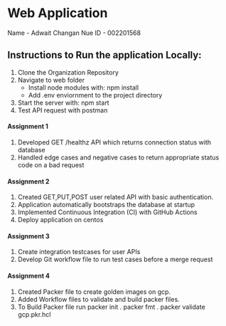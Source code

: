 # Web Application
Name - Adwait Changan
Nue ID - 002201568

## Instructions to Run the application Locally: 
1. Clone the Organization Repository
2. Navigate to web folder
    - Install node modules with: npm install
    - Add .env enviornment to the project directory
3. Start the server with: npm start
4. Test API request with postman

#### Assignment 1
1. Developed GET /healthz API which returns connection status with database
2. Handled edge cases and negative cases to return appropriate status code on a bad request

#### Assignment 2
1. Created GET,PUT,POST user related API with basic authentication.
2. Application automatically bootstraps the database at startup 
3. Implemented Continuous Integration (CI) with GitHub Actions
4. Deploy application on centos

#### Assignment 3
1. Create integration testcases for user APIs
2. Develop Git workflow file to run test cases before a merge request

#### Assignment 4
1. Created Packer file to create golden images on gcp.
2. Added Workflow files to validate and build packer files.
3. To Build Packer file run 
    packer init .
    packer fmt .
    packer validate gcp.pkr.hcl